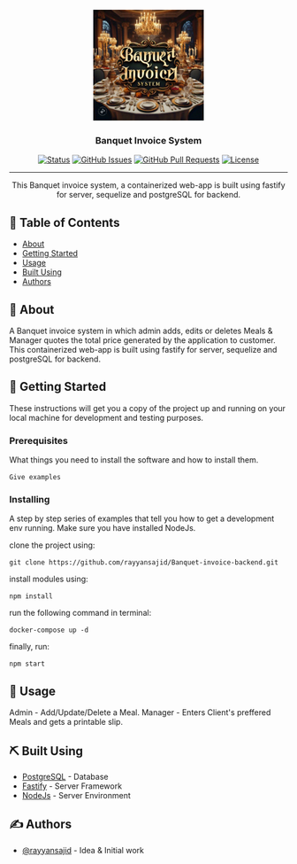 <p align="center">
  <a href="" rel="noopener">
 <img width=200px height=200px src="./title-image.jpg" alt="Project logo"></a>
</p>

<h3 align="center">Banquet Invoice System</h3>

<div align="center">

[![Status](https://img.shields.io/badge/status-active-success.svg)]()
[![GitHub Issues](https://img.shields.io/github/issues/kylelobo/The-Documentation-Compendium.svg)](https://github.com/kylelobo/The-Documentation-Compendium/issues)
[![GitHub Pull Requests](https://img.shields.io/github/issues-pr/kylelobo/The-Documentation-Compendium.svg)](https://github.com/kylelobo/The-Documentation-Compendium/pulls)
[![License](https://img.shields.io/badge/license-MIT-blue.svg)](/LICENSE)

</div>

---

<p align="center"> This Banquet invoice system, a containerized web-app is built using fastify for server, sequelize and postgreSQL for backend.
    <br> 
</p>

## 📝 Table of Contents

- [About](#about)
- [Getting Started](#getting_started)
- [Usage](#usage)
- [Built Using](#built_using)
- [Authors](#authors)

## 🧐 About <a name = "about"></a>

A Banquet invoice system in which admin adds, edits or deletes Meals & Manager quotes the total price generated by the application to customer. This containerized web-app is built using fastify for server, sequelize and postgreSQL for backend.

## 🏁 Getting Started <a name = "getting_started"></a>

These instructions will get you a copy of the project up and running on your local machine for development and testing purposes.

### Prerequisites

What things you need to install the software and how to install them.

```
Give examples
```

### Installing

A step by step series of examples that tell you how to get a development env running. Make sure you have installed NodeJs.

clone the project using:

```
git clone https://github.com/rayyansajid/Banquet-invoice-backend.git
```

install modules using:

```
npm install
```
run the following command in terminal:
```
docker-compose up -d
```
finally, run:
```
npm start
```


## 🎈 Usage <a name="usage"></a>

Admin - Add/Update/Delete a Meal.
Manager - Enters Client's preffered Meals and gets a printable slip.

## ⛏️ Built Using <a name = "built_using"></a>

- [PostgreSQL](https://www.postgresql.org/) - Database
- [Fastify](https://fastify.dev/) - Server Framework
- [NodeJs](https://nodejs.org/en/) - Server Environment

## ✍️ Authors <a name = "authors"></a>

- [@rayyansajid](https://github.com/rayyansajid) - Idea & Initial work

